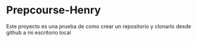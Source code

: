 # Prepcourse-Henry
Este proyecto es una prueba de como crear un repositorio y clonarlo desde github a mi escritorio local